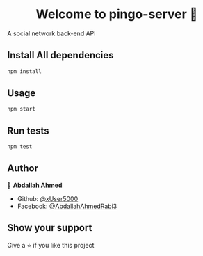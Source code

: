 <h1 align="center">Welcome to pingo-server 👋</h1>

A social network back-end API

## Install All dependencies

```sh
npm install
```

## Usage

```sh
npm start
```

## Run tests

```sh
npm test
```

## Author

👤 **Abdallah Ahmed**

- Github: [@xUser5000](https://github.com/xUser5000)
- Facebook: [@AbdallahAhmedRabi3](https://www.facebook.com/AbdallahAhmedRabi3)

## Show your support

Give a ⭐️ if you like this project
